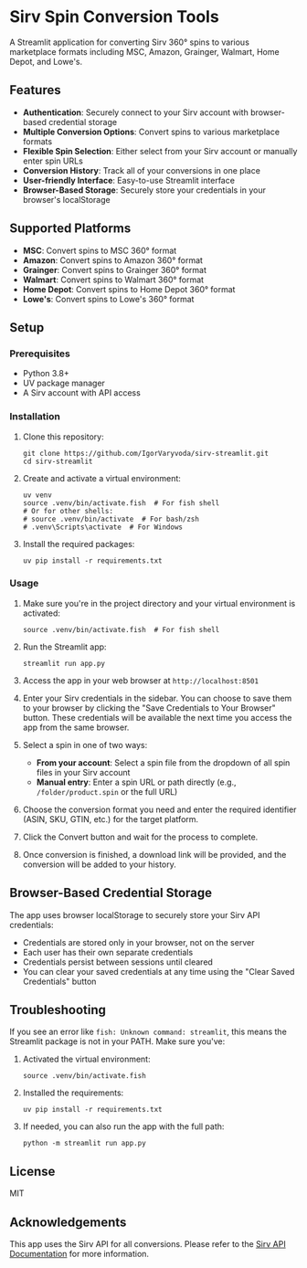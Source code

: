 # Sirv Spin Conversion Tools

A Streamlit application for converting Sirv 360° spins to various marketplace formats including MSC, Amazon, Grainger, Walmart, Home Depot, and Lowe's.

## Features

- **Authentication**: Securely connect to your Sirv account with browser-based credential storage
- **Multiple Conversion Options**: Convert spins to various marketplace formats
- **Flexible Spin Selection**: Either select from your Sirv account or manually enter spin URLs
- **Conversion History**: Track all of your conversions in one place
- **User-friendly Interface**: Easy-to-use Streamlit interface
- **Browser-Based Storage**: Securely store your credentials in your browser's localStorage

## Supported Platforms

- **MSC**: Convert spins to MSC 360° format
- **Amazon**: Convert spins to Amazon 360° format
- **Grainger**: Convert spins to Grainger 360° format
- **Walmart**: Convert spins to Walmart 360° format
- **Home Depot**: Convert spins to Home Depot 360° format
- **Lowe's**: Convert spins to Lowe's 360° format

## Setup

### Prerequisites

- Python 3.8+
- UV package manager
- A Sirv account with API access

### Installation

1. Clone this repository:
   ```
   git clone https://github.com/IgorVaryvoda/sirv-streamlit.git
   cd sirv-streamlit
   ```

2. Create and activate a virtual environment:
   ```
   uv venv
   source .venv/bin/activate.fish  # For fish shell
   # Or for other shells:
   # source .venv/bin/activate  # For bash/zsh
   # .venv\Scripts\activate  # For Windows
   ```

3. Install the required packages:
   ```
   uv pip install -r requirements.txt
   ```

### Usage

1. Make sure you're in the project directory and your virtual environment is activated:
   ```
   source .venv/bin/activate.fish  # For fish shell
   ```

2. Run the Streamlit app:
   ```
   streamlit run app.py
   ```

3. Access the app in your web browser at `http://localhost:8501`

4. Enter your Sirv credentials in the sidebar. You can choose to save them to your browser by clicking the "Save Credentials to Your Browser" button. These credentials will be available the next time you access the app from the same browser.

5. Select a spin in one of two ways:
   - **From your account**: Select a spin file from the dropdown of all spin files in your Sirv account
   - **Manual entry**: Enter a spin URL or path directly (e.g., `/folder/product.spin` or the full URL)

6. Choose the conversion format you need and enter the required identifier (ASIN, SKU, GTIN, etc.) for the target platform.

7. Click the Convert button and wait for the process to complete.

8. Once conversion is finished, a download link will be provided, and the conversion will be added to your history.

## Browser-Based Credential Storage

The app uses browser localStorage to securely store your Sirv API credentials:

- Credentials are stored only in your browser, not on the server
- Each user has their own separate credentials
- Credentials persist between sessions until cleared
- You can clear your saved credentials at any time using the "Clear Saved Credentials" button

## Troubleshooting

If you see an error like `fish: Unknown command: streamlit`, this means the Streamlit package is not in your PATH. Make sure you've:

1. Activated the virtual environment:
   ```
   source .venv/bin/activate.fish
   ```

2. Installed the requirements:
   ```
   uv pip install -r requirements.txt
   ```

3. If needed, you can also run the app with the full path:
   ```
   python -m streamlit run app.py
   ```

## License

MIT

## Acknowledgements

This app uses the Sirv API for all conversions. Please refer to the [Sirv API Documentation](https://sirv.com/help/articles/sirv-api/) for more information.